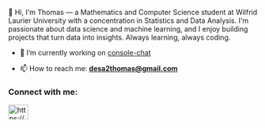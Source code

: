 
👋 Hi, I'm Thomas — a Mathematics and Computer Science student at Wilfrid Laurier University with a concentration in Statistics and Data Analysis. I'm passionate about data science and machine learning, and I enjoy building projects that turn data into insights. Always learning, always coding.

- 🔭 I’m currently working on [console-chat](https://github.com/desa-thomas/chatting)

- 📫 How to reach me: **desa2thomas@gmail.com**

<h3 align="left">Connect with me:</h3>
<p align="left">
<a href="https://linkedin.com/in/https://www.linkedin.com/in/thomas-de-sa-598379248/" target="blank"><img align="center" src="https://raw.githubusercontent.com/rahuldkjain/github-profile-readme-generator/master/src/images/icons/Social/linked-in-alt.svg" alt="https://www.linkedin.com/in/thomas-de-sa-598379248/" height="30" width="40" /></a>

</p>


